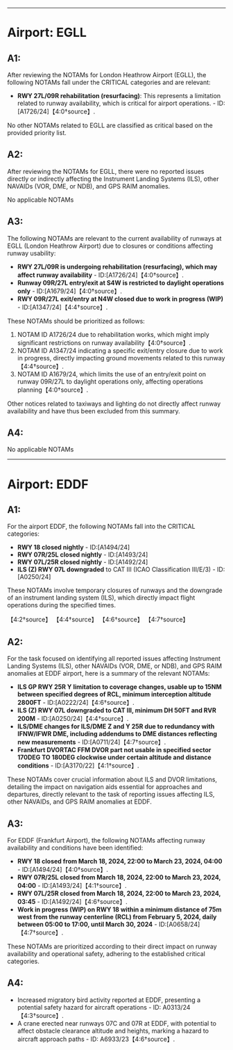 
---

# Airport: EGLL

## A1:
After reviewing the NOTAMs for London Heathrow Airport (EGLL), the following NOTAMs fall under the CRITICAL categories and are relevant:

- **RWY 27L/09R rehabilitation (resurfacing)**: This represents a limitation related to runway availability, which is critical for airport operations. - ID: [A1726/24]【4:0†source】.

No other NOTAMs related to EGLL are classified as critical based on the provided priority list.

## A2:
After reviewing the NOTAMs for EGLL, there were no reported issues directly or indirectly affecting the Instrument Landing Systems (ILS), other NAVAIDs (VOR, DME, or NDB), and GPS RAIM anomalies.

No applicable NOTAMs

## A3:
The following NOTAMs are relevant to the current availability of runways at EGLL (London Heathrow Airport) due to closures or conditions affecting runway usability:

- **RWY 27L/09R is undergoing rehabilitation (resurfacing), which may affect runway availability** - ID:[A1726/24]【4:0†source】.
- **Runway 09R/27L entry/exit at S4W is restricted to daylight operations only** - ID:[A1679/24]【4:0†source】.
- **RWY 09R/27L exit/entry at N4W closed due to work in progress (WIP)** - ID:[A1347/24]【4:4†source】.

These NOTAMs should be prioritized as follows:

1. NOTAM ID A1726/24 due to rehabilitation works, which might imply significant restrictions on runway availability【4:0†source】.
2. NOTAM ID A1347/24 indicating a specific exit/entry closure due to work in progress, directly impacting ground movements related to this runway【4:4†source】.
3. NOTAM ID A1679/24, which limits the use of an entry/exit point on runway 09R/27L to daylight operations only, affecting operations planning【4:0†source】.

Other notices related to taxiways and lighting do not directly affect runway availability and have thus been excluded from this summary.

## A4:
No applicable NOTAMs

---

# Airport: EDDF

## A1:
For the airport EDDF, the following NOTAMs fall into the CRITICAL categories:

- **RWY 18 closed nightly** - ID:[A1494/24]
- **RWY 07R/25L closed nightly** - ID:[A1493/24]
- **RWY 07L/25R closed nightly** - ID:[A1492/24]
- **ILS (Z) RWY 07L downgraded** to CAT III (ICAO Classification III/E/3) - ID:[A0250/24]

These NOTAMs involve temporary closures of runways and the downgrade of an instrument landing system (ILS), which directly impact flight operations during the specified times.

【4:2†source】
【4:4†source】
【4:6†source】
【4:7†source】

## A2:
For the task focused on identifying all reported issues affecting Instrument Landing Systems (ILS), other NAVAIDs (VOR, DME, or NDB), and GPS RAIM anomalies at EDDF airport, here is a summary of the relevant NOTAMs:

- **ILS GP RWY 25R Y limitation to coverage changes, usable up to 15NM between specified degrees of RCL, minimum interception altitude 2800FT** - ID:[A0222/24]【4:6†source】.
- **ILS (Z) RWY 07L downgraded to CAT III, minimum DH 50FT and RVR 200M** - ID:[A0250/24]【4:4†source】.
- **ILS/DME changes for ILS/DME Z and Y 25R due to redundancy with IFNW/IFWR DME, including addendums to DME distances reflecting new measurements** - ID:[A0711/24]【4:7†source】.
- **Frankfurt DVORTAC FFM DVOR part not usable in specified sector 170DEG TO 180DEG clockwise under certain altitude and distance conditions** - ID:[A3170/22]【4:1†source】.

These NOTAMs cover crucial information about ILS and DVOR limitations, detailing the impact on navigation aids essential for approaches and departures, directly relevant to the task of reporting issues affecting ILS, other NAVAIDs, and GPS RAIM anomalies at EDDF.

## A3:
For EDDF (Frankfurt Airport), the following NOTAMs affecting runway availability and conditions have been identified:

- **RWY 18 closed from March 18, 2024, 22:00 to March 23, 2024, 04:00** - ID:[A1494/24]【4:0†source】.
- **RWY 07R/25L closed from March 18, 2024, 22:00 to March 23, 2024, 04:00** - ID:[A1493/24]【4:1†source】.
- **RWY 07L/25R closed from March 18, 2024, 22:00 to March 23, 2024, 03:45** - ID:[A1492/24]【4:6†source】.
- **Work in progress (WIP) on RWY 18 within a minimum distance of 75m west from the runway centerline (RCL) from February 5, 2024, daily between 05:00 to 17:00, until March 30, 2024** - ID:[A0658/24]【4:7†source】.

These NOTAMs are prioritized according to their direct impact on runway availability and operational safety, adhering to the established critical categories.

## A4:
- Increased migratory bird activity reported at EDDF, presenting a potential safety hazard for aircraft operations - ID: A0313/24【4:3†source】.
- A crane erected near runways 07C and 07R at EDDF, with potential to affect obstacle clearance altitude and heights, marking a hazard to aircraft approach paths - ID: A6933/23【4:6†source】.
